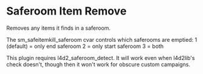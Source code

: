 Saferoom Item Remove
====================

Removes any items it finds in a saferoom.

The sm_safeitemkill_saferoom cvar controls which saferooms are emptied:
1 (default) = only end saferoom
2 = only start saferoom
3 = both

This plugin requires l4d2_saferoom_detect. It will work even when l4d2lib's check doesn't,
though then it won't work for obscure custom campaigns.